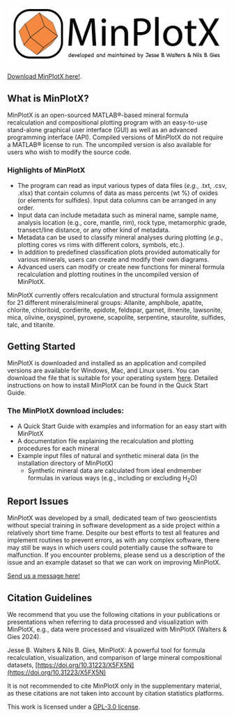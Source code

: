 #  ![MinPlotX](MinPlot_logo_logo.png)
[Download MinPlotX here!](https://github.com/NilsGies/MinPlotX/releases/tag/MinPlotX_2.00.41216).

## What is MinPlotX?

MinPlotX is an open-sourced MATLAB®-based mineral formula recalculation and compositional plotting program with an easy-to-use stand-alone graphical user interface (GUI) as well as an advanced programming interface (API). Compiled versions of MinPlotX do not require a MATLAB® license to run. The uncompiled version is also available for users who wish to modify the source code.

### Highlights of MinPlotX
- The program can read as input various types of data files (*e.g.*, .txt, .csv, .xlsx) that contain columns of data as mass percents (wt %) of oxides (or elements for sulfides). Input data columns can be arranged in any order.
- Input data can include metadata such as mineral name, sample name, analysis location (e.g., core, mantle, rim), rock type, metamorphic grade, transect/line distance, or any other kind of metadata.
- Metadata can be used to classify mineral analyses during plotting (*e.g*., plotting cores vs rims with different colors, symbols, etc.). 
- In addition to predefined classification plots provided automatically for various minerals, users can create and modify their own diagrams. 
- Advanced users can modify or create new functions for mineral formula recalculation and plotting routines in the uncompiled version of MinPlotX.

MinPlotX currently offers recalculation and structural formula assignment for 21 different minerals/mineral groups: Allanite, amphibole, apatite, chlorite, chloritoid, cordierite, epidote, feldspar, garnet, ilmenite, lawsonite, mica, olivine, oxyspinel, pyroxene, scapolite, serpentine, staurolite, sulfides, talc, and titanite. 

## Getting Started
MinPlotX is downloaded and installed as an application and compiled versions are available for Windows, Mac, and Linux users. You can download the file that is suitable for your operating system [here](https://github.com/NilsGies/MinPlotX/releases/tag/MinPlotX_2.00.41216). Detailed instructions on how to install MinPlotX can be found in the Quick Start Guide.
### The MinPlotX download includes:

- A Quick Start Guide with examples and information for an easy start with MinPlotX
- A documentation file explaining the recalculation and plotting procedures for each mineral
- Example input files of natural and synthetic mineral data (in the installation directory of MinPlotX)
  - Synthetic mineral data are calculated from ideal endmember formulas in various ways (e.g., including or excluding H<sub>2</sub>O)


## Report Issues
MinPlotX was developed by a small, dedicated team of two geoscientists without special training in software development as a side project within a relatively short time frame. Despite our best efforts to test all features and implement routines to prevent errors, as with any complex software, there may still be ways in which users could potentially cause the software to malfunction. If you encounter problems, please send us a description of the issue and an example dataset so that we can work on improving MinPlotX. 

<a href="mailto:nils.gies@unibe.ch,jesse.walters@uni-graz.at?subject=MinPlotX">Send us a message here!</a>

## Citation Guidelines

We recommend that you use the following citations in your publications or presentations when referring to data processed and visualization with MinPlotX, e.g., data were processed and visualized with MinPlotX (Walters & Gies 2024).


Jesse B. Walters & Nils B. Gies, MinPlotX: A powerful tool for formula recalculation, visualization, and comparison of large mineral compositional datasets, [https://doi.org/10.31223/X5FX5N](https://doi.org/10.31223/X5FX5N)

It is not recommended to cite MinPlotX only in the supplementary material, as these citations are not taken into account by citation statistics platforms. 


This work is licensed under a [GPL-3.0 license](https://www.gnu.org/licenses/gpl-3.0.en.html).
